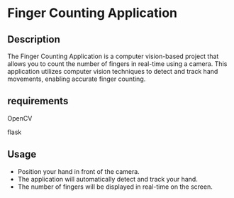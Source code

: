 # Finger Counting Application

## Description

The Finger Counting Application is a computer vision-based project that allows you to count the number of fingers in real-time using a camera. This application utilizes computer vision techniques to detect and track hand movements, enabling accurate finger counting.

## requirements
OpenCV

flask

## Usage
- Position your hand in front of the camera.
- The application will automatically detect and track your hand.
- The number of fingers will be displayed in real-time on the screen.
